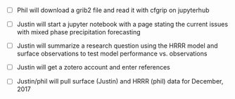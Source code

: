 - [ ] Phil will download a grib2 file and read it with cfgrip on jupyterhub  
- [ ] Justin will start a jupyter notebook with a page stating the current issues with mixed phase precipitation forecasting  
- [ ] Justin will summarize a research question using the HRRR model and surface observations to test model performance vs. observations 
- [ ] Justin will get a zotero account and enter references  
- [ ] Justin/phil will pull surface (Justin) and HRRR (phil) data for December, 2017



